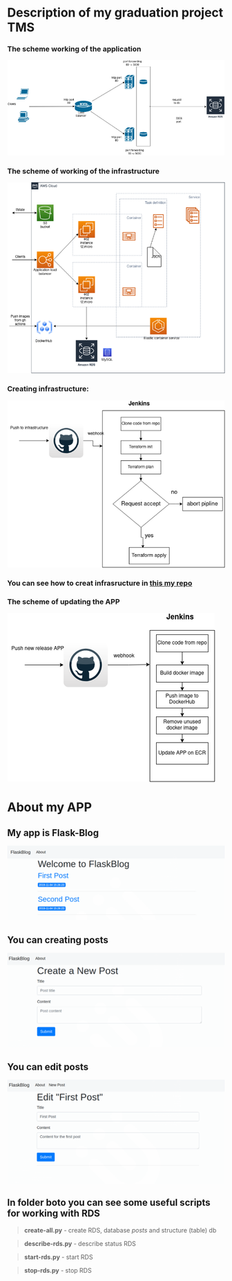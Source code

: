 # Description of my graduation project TMS


### The scheme working of the application

![Application scheme](https://github.com/sivin79/diplom_tms/blob/main/images/chema-works.png)


### The scheme of working of the infrastructure

![Infra scheme](https://github.com/sivin79/diplom_tms/blob/main/images/chema-infra_1.png)

### Creating infrastructure:

![Infrastrucure](https://github.com/sivin79/diplom_tms/blob/main/images/create-infrastructure.png)


### You can see how to creat infrasructure in [this my repo](https://github.com/sivin79/infra_diplom)

### The scheme of updating the APP

![Update APP](https://github.com/sivin79/diplom_tms/blob/main/images/update_APP.png)

# About my APP  
## My app is Flask-Blog
![start page](https://github.com/sivin79/diplom_tms/blob/main/images/start_page.png)

## You can creating posts

![Create post](https://github.com/sivin79/diplom_tms/blob/main/images/create_post.png)

## You can edit posts

![edit post](https://github.com/sivin79/diplom_tms/blob/main/images/edit_post.png)



## In folder boto you can see some useful scripts for working with RDS

> __create-all.py__ - create RDS, database _posts_ and structure (table) db

> __describe-rds.py__ - describe status RDS

> __start-rds.py__ - start RDS

> __stop-rds.py__ - stop RDS